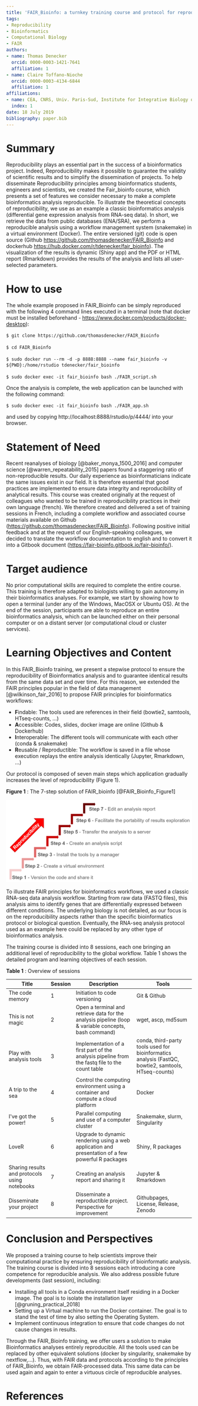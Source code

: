 ```yaml
---
title: 'FAIR_Bioinfo: a turnkey training course and protocol for reproducible computational biology'
tags:
- Reproducibility
- Bioinformatics
- Computational Biology
- FAIR
authors:
- name: Thomas Denecker
  orcid: 0000-0003-1421-7641
  affiliation: 1
- name: Claire Toffano-Nioche
  orcid: 0000-0003-4134-6844
  affiliation: 1
affiliations:
- name: CEA, CNRS, Univ. Paris-Sud, Institute for Integrative Biology of the Cell (I2BC), Gif-sur-Yvette, France.
  index: 1
date: 18 July 2019
bibliography: paper.bib
---
```


# Summary

Reproducibility plays an essential part in the success of a bioinformatics project. Indeed, Reproducibility makes it possible to guarantee the validity of scientific results and to simplify the dissemination of projects. To help disseminate Reproducibility principles among bioinformatics students, engineers and scientists, we created the Fair_bioinfo course, which presents a set of features we consider necessary to make a complete bioinformatics analysis reproducible. To illustrate the theoretical concepts of reproducibility, we use as an example a classic bioinformatics analysis (differential gene expression analysis from RNA-seq data). In short, we retrieve the data from public databases (ENA/SRA), we perform a reproducible analysis using a workflow management system (snakemake) in a virtual environment (Docker). The entire versioned (git) code is open source (Github https://github.com/thomasdenecker/FAIR_Bioinfo and dockerhub https://hub.docker.com/r/tdenecker/fair_bioinfo). The visualization of the results is dynamic (Shiny app) and the PDF or HTML report (Rmarkdown) provides the results of the analysis and lists all user-selected parameters.

# How to use

The whole example proposed in FAIR_Bioinfo can be simply reproduced with the following 4 command lines executed in a terminal (note that docker must be installed beforehand - https://www.docker.com/products/docker-desktop):

```
$ git clone https://github.com/thomasdenecker/FAIR_Bioinfo

$ cd FAIR_Bioinfo

$ sudo docker run --rm -d -p 8888:8888 --name fair_bioinfo -v ${PWD}:/home/rstudio tdenecker/fair_bioinfo

$ sudo docker exec -it fair_bioinfo bash ./FAIR_script.sh
```
Once the analysis is complete, the web application can be launched with the following command:

```
$ sudo docker exec -it fair_bioinfo bash ./FAIR_app.sh
```
and used by copying http://localhost:8888/rstudio/p/4444/ into your browser.

# Statement of Need

Recent reanalyses of biology [@baker_monya_1500_2016] and computer science [@warren_repeatability_2015] papers found a staggering ratio of non-reproducible results. Our daily experience as bioinformaticians indicate the same issues exist in our field. It is therefore essential that good practices are implemented to ensure data integrity and reproducibility of analytical results. This course was created originally at the request of colleagues who wanted to be trained in reproducibility practices in their own language (french). We therefore created and delivered a set of training sessions in French, including a complete workflow and associated course materials available on Github (https://github.com/thomasdenecker/FAIR_Bioinfo). Following positive initial feedback and at the request of our English-speaking colleagues, we decided to translate the workflow documentation to english and to convert it into a Gitbook document (https://fair-bioinfo.gitbook.io/fair-bioinfo/).

# Target audience

No prior computational skills are required to complete the entire course. This training is therefore adapted to biologists willing to gain autonomy in their bioinformatics analyses. For example, we start by showing how to open a terminal (under any of the Windows, MacOSX or Ubuntu OS). At the end of the session, participants are able to reproduce an entire bioinformatics analysis, which can be launched either on their personal computer or on a distant server (or computational cloud or cluster services).

# Learning Objectives and Content

In this FAIR_Bioinfo training, we present a stepwise protocol to ensure the reproducibility of Bioinformatics analysis and to guarantee identical results from the same data set and over time. For this reason, we extended the FAIR principles popular in the field of data management [@wilkinson_fair_2016] to propose FAIR principles for bioinformatics workflows:
- **F**indable: The tools used are references in their field (bowtie2, samtools, HTseq-counts, ...)
- **A**ccessible: Codes, slides, docker image are online (Github & Dockerhub)
- **I**nteroperable: The different tools will communicate with each other (conda & snakemake)
- **R**eusable / Reproductible: The workflow is saved in a file whose execution replays the entire analysis identically (Jupyter, Rmarkdown, ...)

Our protocol  is composed of seven main steps which application gradually increases the level of reproducibility (Figure 1).

**Figure 1** : The 7-step solution of FAIR_bioinfo [@FAIR_Bioinfo_Figure1]

![7-steps](7-steps.png)

To illustrate FAIR principles for bioinformatics workflows, we used a classic RNA-seq data analysis workflow. Starting from raw data (FASTQ files), this analysis aims to identify genes that are differentially expressed between different conditions. The underlying biology is not detailed, as our focus is on the reproducibility aspects rather than the specific bioinformatics protocol or biological question. Eventually, the RNA-seq analysis protocol used as an example here could be replaced by any other type of bioinformatics analysis.

The training course is divided into 8 sessions, each one bringing an additional level of reproducibility to the global workflow. Table 1 shows the detailed program and learning objectives of each session.

**Table 1** : Overview of sessions

| Title         	| Session | Description | Tools |
|-------------------|---------|-------------|-------|
| The code memory   | 1   	| Initiation to code versioning | Git & Github |
| This is not magic | 2   	| Open a terminal and retrieve data for the analysis pipeline (loop & variable concepts, bash command) | wget, ascp, md5sum |
| Play with analysis tools | 3   	| Implementation of a first part of the analysis pipeline from the fastq file to the count table | conda, third-party tools used for bioinformatics analysis (FastQC, bowtie2, samtools, HTseq-counts)  |
| A trip to the sea | 4 | Control the computing environment using a container and compute a cloud platform | Docker |
|  I've got the power! | 5 | Parallel computing and use of a computer cluster | Snakemake, slurm, Singularity |
| LoveR | 6 | Upgrade to dynamic rendering using a web application and presentation of a few powerful R packages | Shiny, R packages |
| Sharing results and protocols using notebooks | 7 | Creating an analysis report and sharing it | Jupyter & Rmarkdown |
| Disseminate  your project | 8 | Disseminate a reproductible project. Perspective for improvement | Githubpages, License, Release, Zenodo |

# Conclusion and Perspectives

We proposed a training course to help scientists improve their computational practice by ensuring reproducibility of bioinformatic analysis. The training course is divided into 8 sessions each introducing a core competence for reproducible analysis. We also address possible future developments (last session), including:
- Installing all tools in a Conda environment itself residing in a Docker image. The goal is to isolate the installation layer [@gruning_practical_2018]
- Setting up a Virtual machine to run the Docker container. The goal is to stand the test of time by also setting the Operating System.
- Implement continuous integration to ensure that code changes do not cause changes in results.

Through the FAIR_Bioinfo training, we offer users a solution to make Bioinformatics analyses entirely reproducible. All the tools used can be replaced by other equivalent solutions (docker by singularity, snakemake by nextflow,...). Thus, with FAIR data and protocols according to the principles of FAIR_Bioinfo, we obtain FAIR-processed data. This same data can be used again and again to enter a virtuous circle of reproducible analyses.

# References
